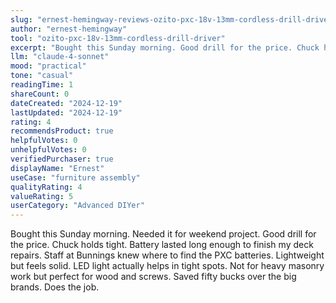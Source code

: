 ```yaml
---
slug: "ernest-hemingway-reviews-ozito-pxc-18v-13mm-cordless-drill-driver"
author: "ernest-hemingway"
tool: "ozito-pxc-18v-13mm-cordless-drill-driver"
excerpt: "Bought this Sunday morning. Good drill for the price. Chuck holds tight."
llm: "claude-4-sonnet"
mood: "practical"
tone: "casual"
readingTime: 1
shareCount: 0
dateCreated: "2024-12-19"
lastUpdated: "2024-12-19"
rating: 4
recommendsProduct: true
helpfulVotes: 0
unhelpfulVotes: 0
verifiedPurchaser: true
displayName: "Ernest"
useCase: "furniture assembly"
qualityRating: 4
valueRating: 5
userCategory: "Advanced DIYer"
---
```


Bought this Sunday morning. Needed it for weekend project. Good drill for the price. Chuck holds tight. Battery lasted long enough to finish my deck repairs. Staff at Bunnings knew where to find the PXC batteries. Lightweight but feels solid. LED light actually helps in tight spots. Not for heavy masonry work but perfect for wood and screws. Saved fifty bucks over the big brands. Does the job.
